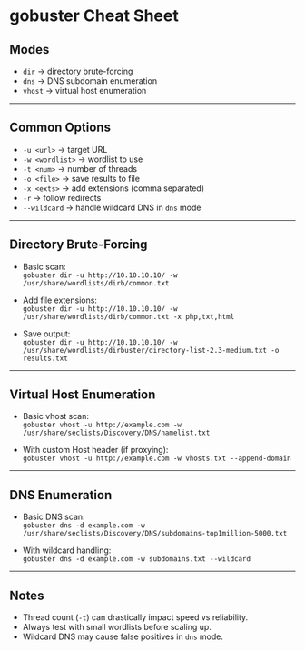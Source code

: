 # gobuster Cheat Sheet

## Modes

- `dir` → directory brute-forcing  
- `dns` → DNS subdomain enumeration  
- `vhost` → virtual host enumeration  

---

## Common Options

- `-u <url>` → target URL  
- `-w <wordlist>` → wordlist to use  
- `-t <num>` → number of threads  
- `-o <file>` → save results to file  
- `-x <exts>` → add extensions (comma separated)  
- `-r` → follow redirects  
- `--wildcard` → handle wildcard DNS in `dns` mode  

---

## Directory Brute-Forcing

- Basic scan:  
  `gobuster dir -u http://10.10.10.10/ -w /usr/share/wordlists/dirb/common.txt`

- Add file extensions:  
  `gobuster dir -u http://10.10.10.10/ -w /usr/share/wordlists/dirb/common.txt -x php,txt,html`

- Save output:  
  `gobuster dir -u http://10.10.10.10/ -w /usr/share/wordlists/dirbuster/directory-list-2.3-medium.txt -o results.txt`

---

## Virtual Host Enumeration

- Basic vhost scan:  
  `gobuster vhost -u http://example.com -w /usr/share/seclists/Discovery/DNS/namelist.txt`

- With custom Host header (if proxying):  
  `gobuster vhost -u http://example.com -w vhosts.txt --append-domain`

---

## DNS Enumeration

- Basic DNS scan:  
  `gobuster dns -d example.com -w /usr/share/seclists/Discovery/DNS/subdomains-top1million-5000.txt`

- With wildcard handling:  
  `gobuster dns -d example.com -w subdomains.txt --wildcard`

---

## Notes

- Thread count (`-t`) can drastically impact speed vs reliability.  
- Always test with small wordlists before scaling up.  
- Wildcard DNS may cause false positives in `dns` mode.  